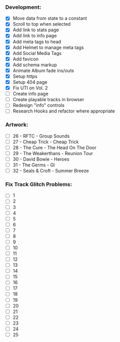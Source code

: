 ### Development:

- [x] Move data from state to a constant
- [x] Scroll to top when selected
- [x] Add link to stats page
- [x] Add link to info page
- [x] Add meta tags to head
- [x] Add Helmet to manage meta tags
- [x] Add Social Media Tags
- [x] Add favicon
- [x] Add schema markup
- [x] Animate Album fade ins/outs
- [x] Setup https
- [x] Setup 404 page
- [x] Fix UTI on Vol. 2
- [ ] Create info page
- [ ] Create playable tracks in browser
- [ ] Redesign "info" controls
- [ ] Research Hooks and refactor where appropriate

### Artwork:

- [ ] 26 - RFTC - Group Sounds
- [ ] 27 - Cheap Trick - Cheap Trick
- [ ] 28 - The Cure - The Head On The Door
- [ ] 29 - The Weakerthans - Reunion Tour
- [ ] 30 - David Bowie - Heroes
- [ ] 31 - The Germs - GI
- [ ] 32 - Seals & Croft - Summer Breeze

### Fix Track Glitch Problems:

- [ ] 1
- [ ] 2
- [ ] 3
- [ ] 4
- [ ] 5
- [ ] 6
- [ ] 7
- [ ] 8
- [ ] 9
- [ ] 10
- [ ] 11
- [ ] 12
- [ ] 13
- [ ] 14
- [ ] 15
- [ ] 16
- [ ] 17
- [ ] 18
- [ ] 19
- [ ] 20
- [ ] 21
- [ ] 22
- [ ] 23
- [ ] 24
- [ ] 25
